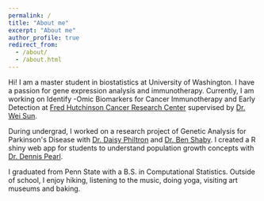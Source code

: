 ```yaml
---
permalink: /
title: "About me"
excerpt: "About me"
author_profile: true
redirect_from: 
  - /about/
  - /about.html
---
```


Hi! I am a master student in biostatistics at University of Washington. I have a passion for gene expression analysis and immunotherapy. Currently, I am working on Identify -Omic Biomarkers for Cancer Immunotherapy and Early Detection at [Fred Hutchinson Cancer Research Center](https://www.fredhutch.org/en.html) supervised by [Dr. Wei Sun](https://www.fredhutch.org/en/faculty-lab-directory/sun-wei.html). 

During undergrad, I worked on a research project of Genetic Analysis for Parkinson's Disease with [Dr. Daisy Philtron](https://science.psu.edu/stat/people/dlp245) and [Dr. Ben Shaby](https://www.stat.colostate.edu/~bshaby/). I created a R shiny web app for students to understand population growth concepts with [Dr. Dennis Pearl](https://science.psu.edu/stat/people/dkp13).

I graduated from Penn State with a B.S. in Computational Statistics. Outside of school, I enjoy hiking, listening to the music, doing yoga, visiting art museums and baking.

